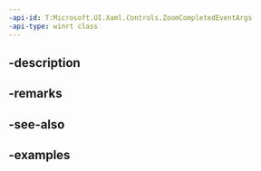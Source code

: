 ```yaml
---
-api-id: T:Microsoft.UI.Xaml.Controls.ZoomCompletedEventArgs
-api-type: winrt class
---
```


## -description

## -remarks

## -see-also

## -examples

